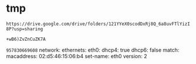 # tmp


``
https://drive.google.com/drive/folders/121YYeX0scodDxRj8Q_6a8uvFTlYizI8P?usp=sharing
``



``
+wB6)ZvZnCuZK7A
``

``
957830669608
``
network:
    ethernets:
        eth0:
            dhcp4: true
            dhcp6: false
            match:
                macaddress: 02:d5:46:15:06:b4
            set-name: eth0
    version: 2
